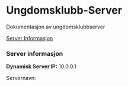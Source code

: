# Ungdomsklubb-Server
Dokumentasjon av ungdomsklubbserver

<a href="#serverinfo">Server Informasjon</a>

<h3 id="serverinfo">Server informasjon</h3>
<b>Dynamisk Server IP:</b> 10.0.0.1

Servernavn: 
